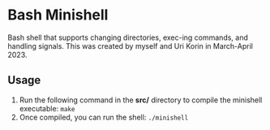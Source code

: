 # Bash Minishell

Bash shell that supports changing directories, exec-ing commands, and handling signals. This was created by myself and Uri Korin in March-April 2023.

## Usage

1. Run the following command in the **src/** directory to compile the minishell executable: `make`
2. Once compiled, you can run the shell: `./minishell`
